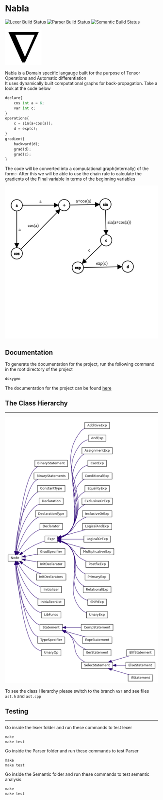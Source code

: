 # Nabla

[![Lexer Build Status](https://github.com/IITH-COMPILERS2/compilers-2-project-team-9-aug22/actions/workflows/lexer.yml/badge.svg)](https://github.com/IITH-COMPILERS2/compilers-2-project-team-9-aug22/actions/workflows/lexer.yml) [![Parser Build Status](https://github.com/IITH-COMPILERS2/compilers-2-project-team-9-aug22/actions/workflows/parser.yml/badge.svg)](https://github.com/IITH-COMPILERS2/compilers-2-project-team-9-aug22/actions/workflows/parser.yml) [![Semantic Build Status](https://github.com/IITH-COMPILERS2/compilers-2-project-team-9-aug22/actions/workflows/semantic.yml/badge.svg)](https://github.com/IITH-COMPILERS2/compilers-2-project-team-9-aug22/actions/workflows/semantic.yml)

![alt text](Whitepaper/images/nabla.png)
<br>

Nabla is a Domain specific langauge built for the purpose of Tensor Operations and Automatic differentiation
<br>
It uses dynamically built computational graphs for back-propagation.
Take a look at the code below

```python
declare{
    cns int a = 6;
    var int c;
}
operations{
    c = sin(a+cos(a));  
    d = exp(c);
}
gradient{
    backward(d);
    grad(d);
    grad(c);
}
```

The code will be converted into a computational graph(internally) of the form:-
After this we will be able to use the chain rule to calculate the gradients of the Final variable in terms of the beginning variables

![alt text](Whitepaper/images/comp_graph2.png)

## Documentation

To generate the documentation for the project, run the following command in the root directory of the project

```bash
doxygen
```

The documentation for the project can be found [here](https://ganesh-rb.github.io/Nabla-documentation/)

## The Class Hierarchy

---


![alt text](Whitepaper/images/class_hierarchy.png)

To see the class Hierarchy please switch to the branch `AST` and see files `ast.h` and `ast.cpp`

## Testing

---

Go inside the lexer folder and run these commands to test lexer
```console
make 
make test
```

Go inside the Parser folder and run these commands to test Parser
```console
make 
make test
```

Go inside the Semantic folder and run these commands to test semantic analysis
```console
make 
make test
```

